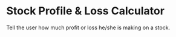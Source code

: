 # Stock Profile & Loss Calculator

Tell the user how much profit or loss he/she is making on a stock.